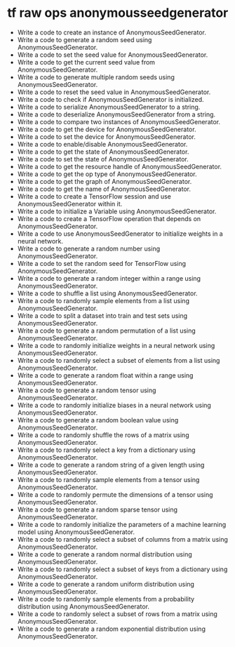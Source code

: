 # tf raw ops anonymousseedgenerator

- Write a code to create an instance of AnonymousSeedGenerator.
- Write a code to generate a random seed using AnonymousSeedGenerator.
- Write a code to set the seed value for AnonymousSeedGenerator.
- Write a code to get the current seed value from AnonymousSeedGenerator.
- Write a code to generate multiple random seeds using AnonymousSeedGenerator.
- Write a code to reset the seed value in AnonymousSeedGenerator.
- Write a code to check if AnonymousSeedGenerator is initialized.
- Write a code to serialize AnonymousSeedGenerator to a string.
- Write a code to deserialize AnonymousSeedGenerator from a string.
- Write a code to compare two instances of AnonymousSeedGenerator.
- Write a code to get the device for AnonymousSeedGenerator.
- Write a code to set the device for AnonymousSeedGenerator.
- Write a code to enable/disable AnonymousSeedGenerator.
- Write a code to get the state of AnonymousSeedGenerator.
- Write a code to set the state of AnonymousSeedGenerator.
- Write a code to get the resource handle of AnonymousSeedGenerator.
- Write a code to get the op type of AnonymousSeedGenerator.
- Write a code to get the graph of AnonymousSeedGenerator.
- Write a code to get the name of AnonymousSeedGenerator.
- Write a code to create a TensorFlow session and use AnonymousSeedGenerator within it.
- Write a code to initialize a Variable using AnonymousSeedGenerator.
- Write a code to create a TensorFlow operation that depends on AnonymousSeedGenerator.
- Write a code to use AnonymousSeedGenerator to initialize weights in a neural network.
- Write a code to generate a random number using AnonymousSeedGenerator.
- Write a code to set the random seed for TensorFlow using AnonymousSeedGenerator.
- Write a code to generate a random integer within a range using AnonymousSeedGenerator.
- Write a code to shuffle a list using AnonymousSeedGenerator.
- Write a code to randomly sample elements from a list using AnonymousSeedGenerator.
- Write a code to split a dataset into train and test sets using AnonymousSeedGenerator.
- Write a code to generate a random permutation of a list using AnonymousSeedGenerator.
- Write a code to randomly initialize weights in a neural network using AnonymousSeedGenerator.
- Write a code to randomly select a subset of elements from a list using AnonymousSeedGenerator.
- Write a code to generate a random float within a range using AnonymousSeedGenerator.
- Write a code to generate a random tensor using AnonymousSeedGenerator.
- Write a code to randomly initialize biases in a neural network using AnonymousSeedGenerator.
- Write a code to generate a random boolean value using AnonymousSeedGenerator.
- Write a code to randomly shuffle the rows of a matrix using AnonymousSeedGenerator.
- Write a code to randomly select a key from a dictionary using AnonymousSeedGenerator.
- Write a code to generate a random string of a given length using AnonymousSeedGenerator.
- Write a code to randomly sample elements from a tensor using AnonymousSeedGenerator.
- Write a code to randomly permute the dimensions of a tensor using AnonymousSeedGenerator.
- Write a code to generate a random sparse tensor using AnonymousSeedGenerator.
- Write a code to randomly initialize the parameters of a machine learning model using AnonymousSeedGenerator.
- Write a code to randomly select a subset of columns from a matrix using AnonymousSeedGenerator.
- Write a code to generate a random normal distribution using AnonymousSeedGenerator.
- Write a code to randomly select a subset of keys from a dictionary using AnonymousSeedGenerator.
- Write a code to generate a random uniform distribution using AnonymousSeedGenerator.
- Write a code to randomly sample elements from a probability distribution using AnonymousSeedGenerator.
- Write a code to randomly select a subset of rows from a matrix using AnonymousSeedGenerator.
- Write a code to generate a random exponential distribution using AnonymousSeedGenerator.